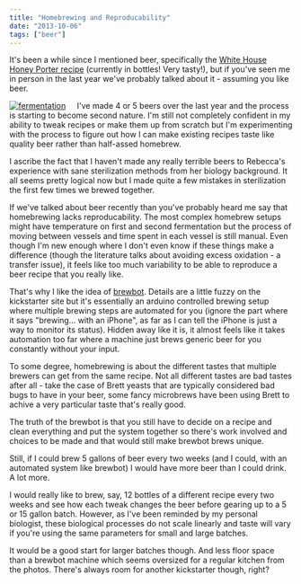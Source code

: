 ```yaml
---
title: "Homebrewing and Reproducability"
date: "2013-10-06"
tags: ["beer"]
---
```

It's been a while since I mentioned beer, specifically the [White House Honey Porter recipe](http://blog.nickoneill.name/beer-recipes-white-house/) (currently in bottles! Very tasty!), but if you've seen me in person in the last year we've probably talked about it - assuming you like beer.

<a style="float:left;margin-right:20px;" href="http://makefi.gs/f/TLD7K">![fermentation](http://makefi.gs/g/TLD7K)</a> I've made 4 or 5 beers over the last year and the process is starting to become second nature. I'm still not completely confident in my ability to tweak recipes or make them up from scratch but I'm experimenting with the process to figure out how I can make existing recipes taste like quality beer rather than half-assed homebrew.

I ascribe the fact that I haven't made any really terrible beers to Rebecca's experience with sane sterilization methods from her biology background. It all seems pretty logical now but I made quite a few mistakes in sterilization the first few times we brewed together.

If we've talked about beer recently than you've probably heard me say that homebrewing lacks reproducability. The most complex homebrew setups might have temperature on first and second fermentation but the process of moving between vessels and time spent in each vessel is still manual. Even though I'm new enough where I don't even know if these things make a difference (though the literature talks about avoiding excess oxidation - a transfer issue), it feels like too much variability to be able to reproduce a beer recipe that you really like.

That's why I like the idea of [brewbot](http://www.kickstarter.com/projects/cargo/brewbot-the-smart-brewing-appliance). Details are a little fuzzy on the kickstarter site but it's essentially an arduino controlled brewing setup where multiple brewing steps are automated for you (ignore the part where it says "brewing… with an iPhone", as far as I can tell the iPhone is just a way to monitor its status). Hidden away like it is, it almost feels like it takes automation too far where a machine just brews generic beer for you constantly without your input.

To some degree, homebrewing is about the different tastes that multiple brewers can get from the same recipe. Not all different tastes are bad tastes after all - take the case of Brett yeasts that are typically considered bad bugs to have in your beer, some fancy microbrews have been using Brett to achive a very particular taste that's really good.

The truth of the brewbot is that you still have to decide on a recipe and clean everything and put the system together so there's work involved and choices to be made and that would still make brewbot brews unique.

Still, if I could brew 5 gallons of beer every two weeks (and I could, with an automated system like brewbot) I would have more beer than I could drink. A lot more.

I would really like to brew, say, 12 bottles of a different recipe every two weeks and see how each tweak changes the beer before gearing up to a 5 or 15 gallon batch. However, as I've been reminded by my personal biologist, these biological processes do not scale linearly and taste will vary if you're using the same parameters for small and large batches.

It would be a good start for larger batches though. And less floor space than a brewbot machine which seems oversized for a regular kitchen from the photos. There's always room for another kickstarter though, right?
